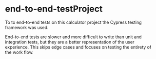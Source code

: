 # end-to-end-testProject

To to end-to-end tests on this calculator project the Cypress testing framework was used.

End-to-end tests are slower and more difficult to write than unit and integration tests, but they are a better representation of the user experience.
This skips edge cases and focuses on testing the entirety of the work flow.
